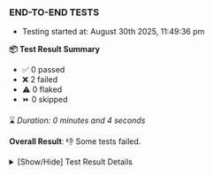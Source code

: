 ### END-TO-END TESTS

- Testing started at: August 30th 2025, 11:49:36 pm

**📦 Test Result Summary**

- ✅ 0 passed
- ❌ 2 failed
- ⚠️ 0 flaked
- ⏩ 0 skipped

⌛ _Duration: 0 minutes and 4 seconds_

**Overall Result**: 👎 Some tests failed.



<details>
    <summary>[Show/Hide] Test Result Details</summary>
    <div markdown="1">

| Test | Browser | Test Case | Tags | Result |
| :---: | :---: | :--- | :---: | :---: |
| 1 | setup | authenticate as Meshery provider |  | ❌ |
| 2 | setup | authenticate as None provider |  | ❌ |

</div>
</details>


<!-- To see the full report, please visit our CI/CD pipeline with reporter. -->